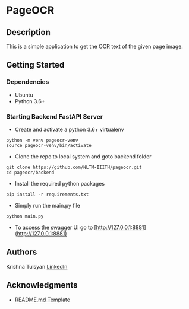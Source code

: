 # PageOCR

## Description

This is a simple application to get the OCR text of the given page image.

## Getting Started

### Dependencies

* Ubuntu
* Python 3.6+

### Starting Backend FastAPI Server

* Create and activate a python 3.6+ virtualenv
```
python -m venv pageocr-venv
source pageocr-venv/bin/activate
```
* Clone the repo to local system and goto backend folder
```
git clone https://github.com/NLTM-IIITH/pageocr.git
cd pageocr/backend
```
* Install the required python packages
```
pip install -r requirements.txt
```
* Simply run the main.py file
```
python main.py
```
* To access the swagger UI go to [http://127.0.0.1:8881](http://127.0.0.1:8881)

## Authors

Krishna Tulsyan
[LinkedIn](https://www.linkedin.com/in/krishna-tulsyan/)

<!-- ## License

This project is licensed under the [NAME HERE] License - see the LICENSE.md file for details -->

## Acknowledgments

* [README.md Template](https://gist.github.com/DomPizzie/7a5ff55ffa9081f2de27c315f5018afc)